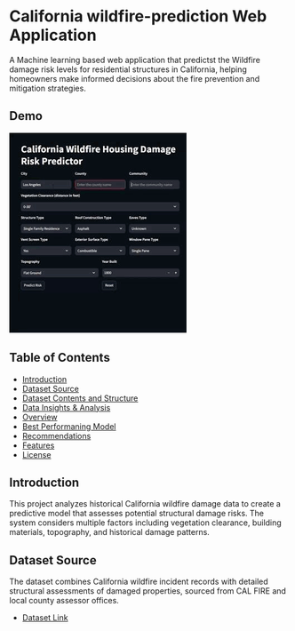 # California wildfire-prediction Web Application
A Machine learning based web application that predictst the Wildfire damage risk levels for residential structures in California, helping homeowners make informed decisions about the fire prevention and mitigation strategies.

## Demo
![Data](./Data_Insights/Demo.gif)

## Table of Contents

- [Introduction](#introduction)
- [Dataset Source](#dataset-source)
- [Dataset Contents and Structure](#dataset-contents-and-structure)
- [Data Insights & Analysis](#dashboard-insights)
- [Overview](#sales-overview)
- [Best Performaning Model](#key-performance-indicators-kpis)
- [Recommendations](#recommendations)
- [Features](#features)
- [License](#license)

## Introduction
This project analyzes historical California wildfire damage data to create a predictive model that assesses potential structural damage risks. The system considers multiple factors including vegetation clearance, building materials, topography, and historical damage patterns.

## Dataset Source
The dataset combines California wildfire incident records with detailed structural assessments of damaged properties, sourced from CAL FIRE and local county assessor offices. 
- [Dataset Link](https://data.ca.gov/dataset/cal-fire-damage-inspection-dins-data/resource/b8aeb030-140d-43d2-aa29-1a80862e3d62)